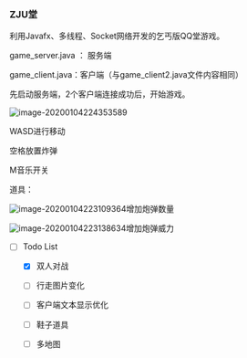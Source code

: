 ### ZJU堂

利用Javafx、多线程、Socket网络开发的乞丐版QQ堂游戏。

game_server.java ： 服务端

game_client.java：客户端（与game_client2.java文件内容相同）



先启动服务端，2个客户端连接成功后，开始游戏。

![image-20200104224353589](C:\Users\minnix\AppData\Roaming\Typora\typora-user-images\image-20200104224353589.png)

WASD进行移动

空格放置炸弹

M音乐开关



道具：

![image-20200104223109364](C:\Users\minnix\AppData\Roaming\Typora\typora-user-images\image-20200104223109364.png)增加炮弹数量



![image-20200104223138634](C:\Users\minnix\AppData\Roaming\Typora\typora-user-images\image-20200104223138634.png)增加炮弹威力



- [ ] Todo List
  - [x] 双人对战
  - [ ] 行走图片变化
  - [ ] 客户端文本显示优化
  - [ ] 鞋子道具
  - [ ] 多地图

